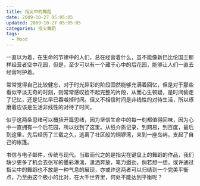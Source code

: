 ```yaml
---
title: 指尖中的舞蹈
date: 2009-10-27 05:05:05
updated: 2009-10-27 05:05:05
categories: 指尖舞蹈
tags: 
  - Mood
---
```


一直以为着，在生命的节律中的人们，总在经营着什么，虽不能像新巴比伦国王那样经营者空中花园，但是，至少可以有一个藏于心中的后花园，能够让人们一直去经营呵护着。

<!-- more -->

常常觉得自己比较健忘，对于时光异彩的阶段固然能够充满着回忆，但是对于那些看似平淡无奇的时刻，则常常感叹捡不起完整的片段，从而心生顿疑，是时间偷走了记忆，还是记忆早已吞噬掉时间。但又不相信时间是非线性的对待生活，所以琢磨着应该是生活非线性的对待了时间。

似乎这两条思绪可以概括开篇思绪，因为坚信生命中的每一刻都值得回味，因为心中一直拥有一个后花园，所以找到了这里。从纸介质记录，到网易，到百度，最后到这里，先后经历了三载之久，逃离了社区般的铜锣湾，来到一座岛屿，支起了自己的帐篷。

书信与电子邮件，传统与现代。当取而代之的是指尖在键盘上的舞蹈的作品，我们缺少更多了机会去张写的墨彩淋漓，潇洒奔放，笔力遒劲，倘若想一想，或许通过指尖中的舞蹈也不放是一种气息的展现，亦或许这两者可以归结到一个完美平衡点，乃至由这个极小的比对，在大千世界里，何处不能达到平衡呢？
